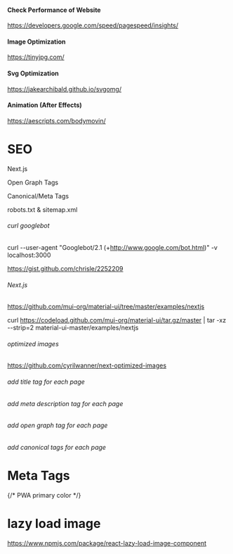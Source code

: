 #### Check Performance of Website
https://developers.google.com/speed/pagespeed/insights/

#### Image Optimization
https://tinyjpg.com/

#### Svg Optimization
https://jakearchibald.github.io/svgomg/

#### Animation (After Effects)
https://aescripts.com/bodymovin/

# SEO
Next.js

Open Graph Tags

Canonical/Meta Tags

robots.txt & sitemap.xml

###### curl googlebot
curl --user-agent "Googlebot/2.1 (+http://www.google.com/bot.html)" -v localhost:3000

https://gist.github.com/chrisle/2252209

###### Next.js
https://github.com/mui-org/material-ui/tree/master/examples/nextjs

curl https://codeload.github.com/mui-org/material-ui/tar.gz/master | tar -xz --strip=2  material-ui-master/examples/nextjs

###### optimized images
https://github.com/cyrilwanner/next-optimized-images

###### add title tag for each page
<title key="title">About Us Page | Website name</title>

###### add meta description tag for each page
<meta name="description"
          key="description"
          content="We provide the fastest, most modern, affordable, and aesthetic software design and development services."
        />

###### add open graph tag for each page
<meta property="og:url"
    key="og:url"
    content="https://arcsoftwaredevelopment.com/about"
    />

###### add canonical tags for each page
<link href="https://localhost:3000/about"
          rel="canonical"
          key="canonical"
        />

# Meta Tags
 <meta charSet="utf-8" />
 
<link rel="shortcut icon" href="favicon.png" />

<meta
name="viewport"
content="minimum-scale=1, initial-scale=1, width=device-width, shrink-to-fit=no"
/>

{/* PWA primary color */}
<meta name="theme-color" content={theme.palette.primary.main} />

<meta
property="og:title"
key="og:title"
content="Web development services"
/>

<meta property="og:type" content="website" />

<meta property="og:image" content="https://localhost/sample.png" />

<meta property="og:image:type" content="image/png" />

<meta property="og:image:width" content="1200" />

<meta property="og:image:height" content="630" />

<meta property="og:image:alt" content="company logo" />

# lazy load image
https://www.npmjs.com/package/react-lazy-load-image-component

